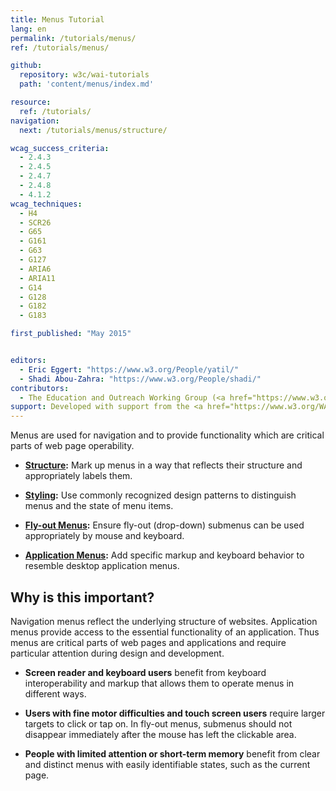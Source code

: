 ```yaml
---
title: Menus Tutorial
lang: en
permalink: /tutorials/menus/
ref: /tutorials/menus/

github:
  repository: w3c/wai-tutorials
  path: 'content/menus/index.md'

resource:
  ref: /tutorials/
navigation:
  next: /tutorials/menus/structure/

wcag_success_criteria:
  - 2.4.3
  - 2.4.5
  - 2.4.7
  - 2.4.8
  - 4.1.2
wcag_techniques:
  - H4
  - SCR26
  - G65
  - G161
  - G63
  - G127
  - ARIA6
  - ARIA11
  - G14
  - G128
  - G182
  - G183

first_published: "May 2015"


editors:
  - Eric Eggert: "https://www.w3.org/People/yatil/"
  - Shadi Abou-Zahra: "https://www.w3.org/People/shadi/"
contributors:
  - The Education and Outreach Working Group (<a href="https://www.w3.org/WAI/EO/">EOWG</a>)
support: Developed with support from the <a href="https://www.w3.org/WAI/ACT/">WAI-ACT project</a>, co-funded by the <strong>European Commission <abbr title="Information Society Technologies">IST</abbr> Programme</strong>.
---
```

Menus are used for navigation and to provide functionality which are critical parts of web page operability.

* **[Structure](/tutorials/menus/structure/):** Mark up menus in a way that reflects their structure and appropriately labels them.

* **[Styling](/tutorials/menus/styling/):** Use commonly recognized design patterns to distinguish menus and the state of menu items.

* **[Fly-out Menus](/tutorials/menus/flyout/):** Ensure fly-out (drop-down) submenus can be used appropriately by mouse and keyboard.

* **[Application Menus](/tutorials/menus/application-menus/):** Add specific markup and keyboard behavior to resemble desktop application menus.

## Why is this important?

Navigation menus reflect the underlying structure of websites. Application menus provide access to the essential functionality of an application. Thus menus are critical parts of web pages and applications and require particular attention during design and development.

* **Screen reader and keyboard users** benefit from keyboard interoperability and markup that allows them to operate menus in different ways.

* **Users with fine motor difficulties and touch screen users** require larger targets to click or tap on. In fly-out menus, submenus should not disappear immediately after the mouse has left the clickable area.

* **People with limited attention or short-term memory** benefit from clear and distinct menus with easily identifiable states, such as the current page.
